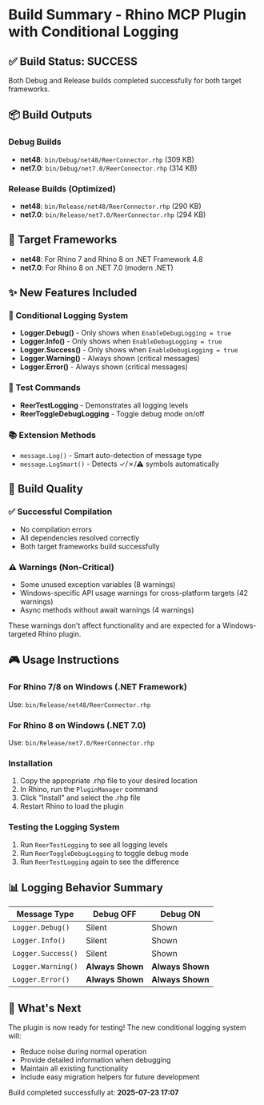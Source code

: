 # Build Summary - Rhino MCP Plugin with Conditional Logging

## ✅ Build Status: **SUCCESS**
Both Debug and Release builds completed successfully for both target frameworks.

## 📦 Build Outputs

### Debug Builds
- **net48**: `bin/Debug/net48/ReerConnector.rhp` (309 KB)
- **net7.0**: `bin/Debug/net7.0/ReerConnector.rhp` (314 KB)

### Release Builds (Optimized)
- **net48**: `bin/Release/net48/ReerConnector.rhp` (290 KB)
- **net7.0**: `bin/Release/net7.0/ReerConnector.rhp` (294 KB)

## 🎯 Target Frameworks
- **net48**: For Rhino 7 and Rhino 8 on .NET Framework 4.8
- **net7.0**: For Rhino 8 on .NET 7.0 (modern .NET)

## ✨ New Features Included

### 🔧 Conditional Logging System
- **Logger.Debug()** - Only shows when `EnableDebugLogging = true`
- **Logger.Info()** - Only shows when `EnableDebugLogging = true`  
- **Logger.Success()** - Only shows when `EnableDebugLogging = true`
- **Logger.Warning()** - Always shown (critical messages)
- **Logger.Error()** - Always shown (critical messages)

### 🚀 Test Commands
- **ReerTestLogging** - Demonstrates all logging levels
- **ReerToggleDebugLogging** - Toggle debug mode on/off

### 📚 Extension Methods
- `message.Log()` - Smart auto-detection of message type
- `message.LogSmart()` - Detects ✓/✗/⚠ symbols automatically

## 🔨 Build Quality

### ✅ Successful Compilation
- No compilation errors
- All dependencies resolved correctly
- Both target frameworks build successfully

### ⚠️ Warnings (Non-Critical)
- Some unused exception variables (8 warnings)
- Windows-specific API usage warnings for cross-platform targets (42 warnings)
- Async methods without await warnings (4 warnings)

These warnings don't affect functionality and are expected for a Windows-targeted Rhino plugin.

## 🎮 Usage Instructions

### For Rhino 7/8 on Windows (.NET Framework)
Use: `bin/Release/net48/ReerConnector.rhp`

### For Rhino 8 on Windows (.NET 7.0)
Use: `bin/Release/net7.0/ReerConnector.rhp`

### Installation
1. Copy the appropriate .rhp file to your desired location
2. In Rhino, run the `PluginManager` command
3. Click "Install" and select the .rhp file
4. Restart Rhino to load the plugin

### Testing the Logging System
1. Run `ReerTestLogging` to see all logging levels
2. Run `ReerToggleDebugLogging` to toggle debug mode
3. Run `ReerTestLogging` again to see the difference

## 📊 Logging Behavior Summary

| Message Type | Debug OFF | Debug ON |
|-------------|-----------|----------|
| `Logger.Debug()` | Silent | Shown |
| `Logger.Info()` | Silent | Shown |
| `Logger.Success()` | Silent | Shown |
| `Logger.Warning()` | **Always Shown** | **Always Shown** |
| `Logger.Error()` | **Always Shown** | **Always Shown** |

## 🚀 What's Next
The plugin is now ready for testing! The new conditional logging system will:
- Reduce noise during normal operation
- Provide detailed information when debugging
- Maintain all existing functionality
- Include easy migration helpers for future development

Build completed successfully at: **2025-07-23 17:07**